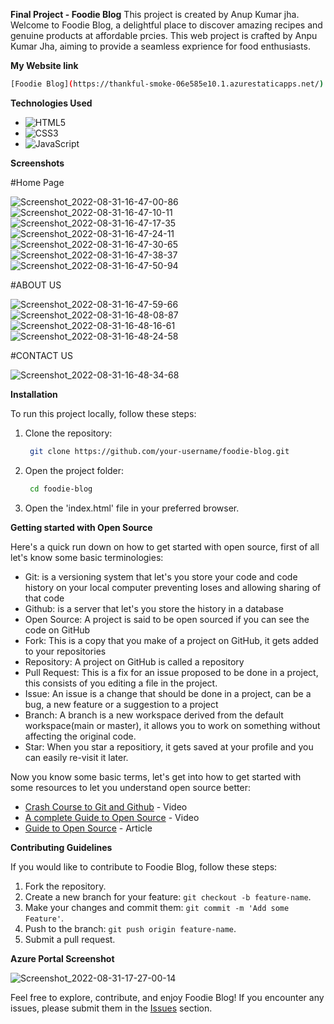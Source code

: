**Final Project - Foodie Blog**
This project is created by Anup Kumar jha. 
Welcome to Foodie Blog, a delightful place to discover amazing recipes and genuine products at affordable prcies. This web project is crafted by Anpu Kumar Jha, aiming to provide a seamless exprience for food enthusiasts.


 **My Website link**
 ```sh
[Foodie Blog](https://thankful-smoke-06e585e10.1.azurestaticapps.net/)
 ```

**Technologies Used**
- ![HTML5](https://img.shields.io/badge/HTML5-E34F26?logo=html5&logoColor=white&style=flat)
- ![CSS3](https://img.shields.io/badge/CSS3-1572B6?logo=css3&logoColor=white&style=flat)
- ![JavaScript](https://img.shields.io/badge/JavaScript-F7DF1E?logo=javascript&logoColor=black&style=flat)


**Screenshots**

#Home Page

![Screenshot_2022-08-31-16-47-00-86](https://user-images.githubusercontent.com/89571744/187669346-b5a2ccdb-057b-4813-917f-18d26cf6104d.jpg)
![Screenshot_2022-08-31-16-47-10-11](https://user-images.githubusercontent.com/89571744/187669415-ed1f9ced-281e-4fb0-9cb2-1816a0ecc48a.jpg)
![Screenshot_2022-08-31-16-47-17-35](https://user-images.githubusercontent.com/89571744/187669435-50591cc2-f3ce-4fe1-bb75-c4a58ee0bf3e.jpg)
![Screenshot_2022-08-31-16-47-24-11](https://user-images.githubusercontent.com/89571744/187669464-ea915b84-78db-4892-9d08-5fe3f199acda.jpg)
![Screenshot_2022-08-31-16-47-30-65](https://user-images.githubusercontent.com/89571744/187669474-6fc5a883-fec2-4726-8411-22ad8a182471.jpg)
![Screenshot_2022-08-31-16-47-38-37](https://user-images.githubusercontent.com/89571744/187669477-fa6c7790-2fe4-434a-9c2b-1ec739512314.jpg)
![Screenshot_2022-08-31-16-47-50-94](https://user-images.githubusercontent.com/89571744/187669484-9499199e-67e1-4a97-9f91-a1a5fc2eebae.jpg)

#ABOUT US

![Screenshot_2022-08-31-16-47-59-66](https://user-images.githubusercontent.com/89571744/187669486-e88a8ee4-a793-4d47-b853-3c620d4339ed.jpg) 
![Screenshot_2022-08-31-16-48-08-87](https://user-images.githubusercontent.com/89571744/187669490-32f051aa-0b9b-4b85-9ce4-21f0f54049a3.jpg)
![Screenshot_2022-08-31-16-48-16-61](https://user-images.githubusercontent.com/89571744/187669497-fb371b8c-39b0-4993-8802-3e48aaf025ef.jpg)
![Screenshot_2022-08-31-16-48-24-58](https://user-images.githubusercontent.com/89571744/187669501-676e7a90-ddde-4aa5-857e-7de43d9a100a.jpg) 

#CONTACT US 

![Screenshot_2022-08-31-16-48-34-68](https://user-images.githubusercontent.com/89571744/187669505-deae3ce0-f46b-4eea-81a5-a606377dd127.jpg)


 **Installation**

 To run this project locally, follow these steps:

1. Clone the repository:
   ```sh
    git clone https://github.com/your-username/foodie-blog.git 
   ```
2. Open the project folder:
   ```sh
    cd foodie-blog
   ```
3. Open the 'index.html' file in your preferred browser.


**Getting started with Open Source**

Here's a quick run down on how to get started with open source, first of all let's know some basic terminologies:

- Git: is a versioning system that let's you store your code and code history on your local computer preventing loses and allowing sharing of that code
- Github: is a server that let's you store the history in a database
- Open Source: A project is said to be open sourced if you can see the code on GitHub
- Fork: This is a copy that you make of a project on GitHub, it gets added to your repositories
- Repository: A project on GitHub is called a repository
- Pull Request: This is a fix for an issue proposed to be done in a project, this consists of you editing a file in the project.
- Issue: An issue is a change that should be done in a project, can be a bug, a new feature or a suggestion to a project
- Branch: A branch is a new workspace derived from the default workspace(main or master), it allows you to work on something without affecting the original code.
- Star: When you star a repositiory, it gets saved at your profile and you can easily re-visit it later.

Now you know some basic terms, let's get into how to get started with some resources to let you understand open source better:

- [Crash Course to Git and Github](https://www.youtube.com/watch?v=apGV9Kg7ics) - Video
- [A complete Guide to Open Source](https://www.youtube.com/watch?v=yzeVMecydCE) - Video
- [Guide to Open Source](https://www.freecodecamp.org/news/how-to-contribute-to-open-source-projects-beginners-guide/) - Article

  
**Contributing Guidelines**

If you would like to contribute to Foodie Blog, follow these steps:

1. Fork the repository.
2. Create a new branch for your feature: `git checkout -b feature-name`.
3. Make your changes and commit them: `git commit -m 'Add some Feature'`.
4. Push to the branch: `git push origin feature-name`.
5. Submit a pull request.


**Azure Portal Screenshot**

![Screenshot_2022-08-31-17-27-00-14](https://user-images.githubusercontent.com/89571744/187673365-d48e95b4-bbcc-4cf4-8a43-a117fb532f5c.jpg)

Feel free to explore, contribute, and enjoy Foodie Blog! 
If you encounter any issues, please submit them in the [Issues](https://github.com/your-username/foodie-blog/issues) section.
